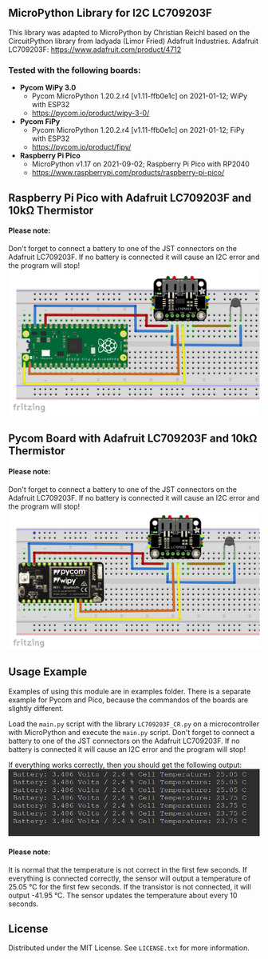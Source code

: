 ## MicroPython Library for I2C LC709203F

This library was adapted to MicroPython by Christian Reichl based on the CircuitPython library from ladyada (Limor Fried) Adafruit Industries.
Adafruit LC709203F: <a href="https://www.adafruit.com/product/4712" target="_blank">https://www.adafruit.com/product/4712</a>

### Tested with the following boards:
<ul>
  <li><b>Pycom WiPy 3.0</b>
    <ul>
      <li>Pycom MicroPython 1.20.2.r4 [v1.11-ffb0e1c] on 2021-01-12; WiPy with ESP32</li>
      <li><a href="https://pycom.io/product/wipy-3-0/" target="_blank">https://pycom.io/product/wipy-3-0/</a></li>
    </ul>
  </li>
  <li><b>Pycom FiPy</b>
    <ul>
      <li>Pycom MicroPython 1.20.2.r4 [v1.11-ffb0e1c] on 2021-01-12; FiPy with ESP32</li>
      <li><a href="https://pycom.io/product/fipy/" target="_blank">https://pycom.io/product/fipy/</a></li>
    </ul>
  </li>
  <li><b>Raspberry Pi Pico</b>
    <ul>
      <li>MicroPython v1.17 on 2021-09-02; Raspberry Pi Pico with RP2040</li>
      <li><a href="https://www.raspberrypi.com/products/raspberry-pi-pico/" target="_blank">https://www.raspberrypi.com/products/raspberry-pi-pico/</a></li>
    </ul>
  </li>
</ul>

## Raspberry Pi Pico with Adafruit LC709203F and 10kΩ Thermistor
#### Please note: 
Don't forget to connect a battery to one of the JST connectors on the Adafruit LC709203F. If no battery is connected it will cause an I2C error and the program will stop!
![Raspberry Pi Pico with Adafruit LC709203F and 10kΩ Thermistor](https://github.com/chris-reichl/MicroPython_LC709203F/blob/main/pictures/Raspberry_Pi_Pico_Adafruit_LC709203F_Thermistor.PNG?raw=true)

## Pycom Board with Adafruit LC709203F and 10kΩ Thermistor
#### Please note: 
Don't forget to connect a battery to one of the JST connectors on the Adafruit LC709203F. If no battery is connected it will cause an I2C error and the program will stop!
![Pycom Board with Adafruit LC709203F and 10kΩ Thermistor](https://github.com/chris-reichl/MicroPython_LC709203F/blob/main/pictures/Pycom_WiPy_Adafruit_LC709203F_Thermistor.PNG?raw=true)

<!-- Usage Example -->
## Usage Example
Examples of using this module are in examples folder. There is a separate example for Pycom and Pico, because the commandos of the boards are slightly different.

Load the `main.py` script with the library `LC709203F_CR.py` on a microcontroller with MicroPython and execute the `main.py` script.
Don't forget to connect a battery to one of the JST connectors on the Adafruit LC709203F. If no battery is connected it will cause an I2C error and the program will stop!

If everything works correctly, then you should get the following output:
![output](https://github.com/chris-reichl/MicroPython_LC709203F/blob/main/pictures/output.png?raw=true)

#### Please note: 
It is normal that the temperature is not correct in the first few seconds. If everything is connected correctly, the sensor will output a temperature of 25.05 °C for the first few seconds. If the transistor is not connected, it will output -41.95 °C. The sensor updates the temperature about every 10 seconds.


## License

Distributed under the MIT License. See `LICENSE.txt` for more information.
